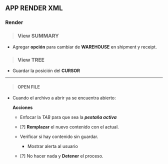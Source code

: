 ## APP RENDER XML

### Render

> ### View SUMMARY

- Agregar **opción** para cambiar de **WAREHOUSE** en shipment y receipt.

> ### View TREE

- Guardar la posición del **CURSOR**

---

> #### OPEN FILE

- Cuando el archivo a abrir ya se encuentra abierto:

  **Acciones**

  - Enfocar la _TAB_ para que sea la **_pestaña activa_**
  - [?] **Remplazar** el nuevo contenido con el actual.

  - Verificar si hay contenido sin guardar.

    - Mostrar alerta al usuario

  - [?] No hacer nada y **Detener** el proceso.
